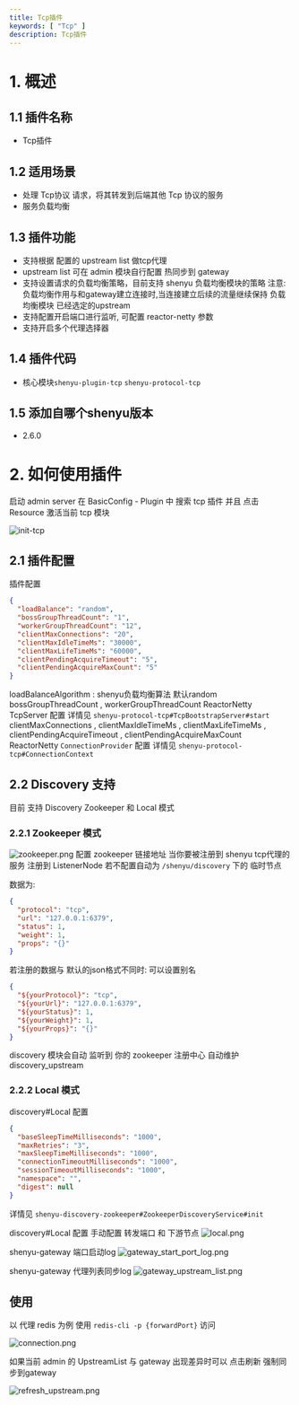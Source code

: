 ```yaml
---
title: Tcp插件
keywords: [ "Tcp" ]
description: Tcp插件
---
```


# 1. 概述

## 1.1 插件名称

- Tcp插件

## 1.2 适用场景

- 处理 Tcp协议 请求，将其转发到后端其他 Tcp 协议的服务
- 服务负载均衡

## 1.3 插件功能

* 支持根据 配置的 upstream list 做tcp代理
* upstream list 可在 admin 模块自行配置 热同步到 gateway
* 支持设置请求的负载均衡策略，目前支持 shenyu 负载均衡模块的策略 注意: 负载均衡作用与和gateway建立连接时,当连接建立后续的流量继续保持
  负载均衡模块 已经选定的upstream
* 支持配置开启端口进行监听, 可配置 reactor-netty 参数
* 支持开启多个代理选择器

## 1.4 插件代码

- 核心模块`shenyu-plugin-tcp` `shenyu-protocol-tcp`

## 1.5 添加自哪个shenyu版本

- 2.6.0

# 2. 如何使用插件

启动 admin server 在 BasicConfig - Plugin 中 搜索 tcp 插件 并且 点击 Resource 激活当前 tcp 模块

![init-tcp](/img/shenyu/plugin/tcp/init-tcp.png)

## 2.1 插件配置

插件配置

```json
{
  "loadBalance": "random",
  "bossGroupThreadCount": "1",
  "workerGroupThreadCount": "12",
  "clientMaxConnections": "20",
  "clientMaxIdleTimeMs": "30000",
  "clientMaxLifeTimeMs": "60000",
  "clientPendingAcquireTimeout": "5",
  "clientPendingAcquireMaxCount": "5"
}
```

loadBalanceAlgorithm : shenyu负载均衡算法 默认random
bossGroupThreadCount , workerGroupThreadCount
ReactorNetty TcpServer 配置 详情见  `shenyu-protocol-tcp#TcpBootstrapServer#start`
clientMaxConnections , clientMaxIdleTimeMs , clientMaxLifeTimeMs , clientPendingAcquireTimeout ,
clientPendingAcquireMaxCount
ReactorNetty `ConnectionProvider` 配置 详情见 `shenyu-protocol-tcp#ConnectionContext`

## 2.2 Discovery 支持

目前 支持 Discovery Zookeeper 和 Local 模式

### 2.2.1 Zookeeper 模式

![zookeeper.png](/img/shenyu/plugin/tcp/zookeeper.png)
配置 zookeeper 链接地址
当你要被注册到 shenyu tcp代理的 服务 注册到 ListenerNode 若不配置自动为 `/shenyu/discovery` 下的 临时节点

数据为:

```json
{
  "protocol": "tcp",
  "url": "127.0.0.1:6379",
  "status": 1,
  "weight": 1,
  "props": "{}"
}
```

若注册的数据与 默认的json格式不同时: 可以设置别名  

```json
{
  "${yourProtocol}": "tcp",
  "${yourUrl}": "127.0.0.1:6379",
  "${yourStatus}": 1,
  "${yourWeight}": 1,
  "${yourProps}": "{}"
}
```

discovery 模块会自动 监听到 你的 zookeeper 注册中心 自动维护 discovery_upstream



### 2.2.2 Local 模式

discovery#Local 配置

```json
{
  "baseSleepTimeMilliseconds": "1000",
  "maxRetries": "3",
  "maxSleepTimeMilliseconds": "1000",
  "connectionTimeoutMilliseconds": "1000",
  "sessionTimeoutMilliseconds": "1000",
  "namespace": "",
  "digest": null
}
```

详情见 `shenyu-discovery-zookeeper#ZookeeperDiscoveryService#init`

discovery#Local 配置
手动配置 转发端口 和 下游节点
![local.png](/img/shenyu/plugin/tcp/local.png)

shenyu-gateway 端口启动log
![gateway_start_port_log.png](/img/shenyu/plugin/tcp/gateway_start_port_log.png)

shenyu-gateway 代理列表同步log
![gateway_upstream_list.png](/img/shenyu/plugin/tcp/gateway_upstream_list.png)

## 使用

以 代理 redis 为例
使用 `redis-cli -p {forwardPort}` 访问

![connection.png](/img/shenyu/plugin/tcp/redis-connection.png)


如果当前 admin 的  UpstreamList 与 gateway 出现差异时可以 点击刷新 强制同步到gateway

![refresh_upstream.png](/img/shenyu/plugin/tcp/refresh_upstream.png)
